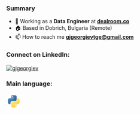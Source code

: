 <h3 align="left">Summary</h3>

- 🔭 Working as a **Data Engineer** at [**dealroom.co**](https://dealroom.co/)
- 🏠 Based in Dobrich, Bulgaria (Remote)
- 📫 How to reach me **gjgeorgievtge@gmail.com**

<h3 align="left">Connect on LinkedIn:</h3>
<p align="left">
<a href="https://linkedin.com/in/gjgeorgiev" target="blank"><img align="center" src="https://raw.githubusercontent.com/rahuldkjain/github-profile-readme-generator/master/src/images/icons/Social/linked-in-alt.svg" alt="gjgeorgiev" height="30" width="40" /></a>
</p>


<h3 align="left">Main language: </h3>
<p align="left"> <img src="https://raw.githubusercontent.com/devicons/devicon/master/icons/python/python-original.svg" alt="python" width="40" height="40"/> </a> </p>
